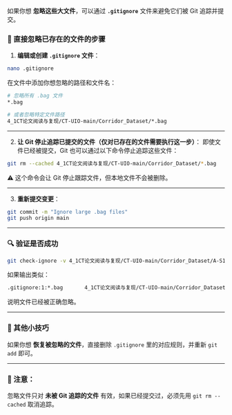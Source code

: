 如果你想 **忽略这些大文件**，可以通过 **`.gitignore`** 文件来避免它们被 Git 追踪并提交。

### 🚨 直接忽略已存在的文件的步骤
1. **编辑或创建 `.gitignore` 文件**：
```bash
nano .gitignore
```
在文件中添加你想忽略的路径和文件名：
```bash
# 忽略所有 .bag 文件
*.bag

# 或者忽略特定文件路径
4_1CT论文阅读与复现/CT-UIO-main/Corridor_Dataset/*.bag
```

---

2. **让 Git 停止追踪已提交的文件（仅对已存在的文件需要执行这一步）**：
即使文件已经被提交，Git 也可以通过以下命令停止追踪这些文件：
```bash
git rm --cached 4_1CT论文阅读与复现/CT-UIO-main/Corridor_Dataset/*.bag
```
⚠️ 这个命令会让 Git 停止跟踪文件，但本地文件不会被删除。

---

3. **重新提交变更**：
```bash
git commit -m "Ignore large .bag files"
git push origin main
```

---

### 🔍 验证是否成功
```bash
git check-ignore -v 4_1CT论文阅读与复现/CT-UIO-main/Corridor_Dataset/A-S1.bag
```
如果输出类似：
```bash
.gitignore:1:*.bag       4_1CT论文阅读与复现/CT-UIO-main/Corridor_Dataset/A-S1.bag
```
说明文件已经被正确忽略。

---

### 📌 其他小技巧
如果你想 **恢复被忽略的文件**，直接删除 `.gitignore` 里的对应规则，并重新 `git add` 即可。

---

### 🚨 注意：
忽略文件只对 **未被 Git 追踪的文件** 有效，如果已经提交过，必须先用 `git rm --cached` 取消追踪。